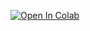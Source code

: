 [![Open In Colab](https://colab.research.google.com/assets/colab-badge.svg)](https://colab.research.google.com/github/neuralfalconbackup/moondream-realtime/blob/main/Moondream_Realtime.ipynb) <br>
